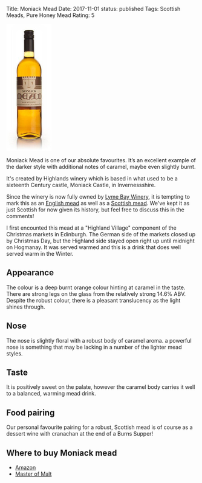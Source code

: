 Title: Moniack Mead
Date: 2017-11-01
status: published
Tags: Scottish Meads, Pure Honey Mead
Rating: 5

![Bottle of Moniack Mead](/images/moniack.jpg)

Moniack Mead is one of our absolute favourites. It’s an excellent example of
the darker style with additional notes of caramel, maybe even slightly burnt.

It's created by Highlands winery which is based in what used to be a sixteenth
Century castle, Moniack Castle, in Invernessshire.

<!-- PELICAN_END_SUMMARY -->

Since the winery is now fully owned by [Lyme Bay Winery](/lyme-bay-winery/), it
is tempting to mark this as an [English mead](/english-meads/) as well as a
[Scottish mead](/scottish-meads/). We've kept it as just Scottish for now given
its history, but feel free to discuss this in the comments!

I first encounted this mead at a "Highland Village" component of the Christmas
markets in Edinburgh. The German side of the markets closed up by Christmas Day,
but the Highland side stayed open right up until midnight on Hogmanay. It was
served warmed and this is a drink that does well served warm in the Winter.

## Appearance

The colour is a deep burnt orange colour hinting at caramel in the taste. There
are strong legs on the glass from the relatively strong 14.6% ABV. Despite the
robust colour, there is a pleasant translucency as the light shines through.

## Nose

The nose is slightly floral with a robust body of caramel aroma. a powerful
nose is something that may be lacking in a number of the lighter mead styles.

## Taste

It is positively sweet on the palate, however the caramel body carries it well
to a balanced, warming mead drink.

## Food pairing

Our personal favourite pairing for a robust, Scottish mead is of course as a
dessert wine with cranachan at the end of a Burns Supper!

## Where to buy Moniack mead

* [Amazon](https://www.amazon.co.uk/MONIACK-Moniack-Mead/dp/B0082C2E84/ref=as_li_ss_tl?s=grocery&ie=UTF8&qid=1488403900&sr=1-1-fkmr0&keywords=mead+moniak&linkCode=ll1&tag=traditionalmead-21&linkId=88e0738143c9d0f8e60765e3d9a30120)
* [Master of Malt](https://www.masterofmalt.com/mead/highland-wineries/moniack-mead/?srh=1)
